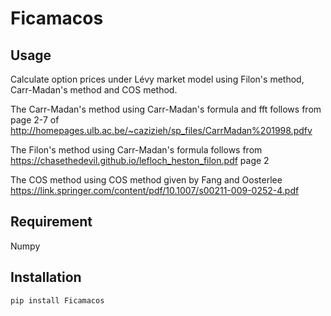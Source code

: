 # Ficamacos

## Usage
Calculate option prices under Lévy market model using Filon's method, Carr-Madan's method and COS method.

The Carr-Madan's method using Carr-Madan's formula and fft follows from page 2-7 of http://homepages.ulb.ac.be/~cazizieh/sp_files/CarrMadan%201998.pdfv

The Filon's method using Carr-Madan's formula follows from https://chasethedevil.github.io/lefloch_heston_filon.pdf page 2

The COS method using COS method given by Fang and Oosterlee https://link.springer.com/content/pdf/10.1007/s00211-009-0252-4.pdf


## Requirement
Numpy


## Installation

```
pip install Ficamacos
```

